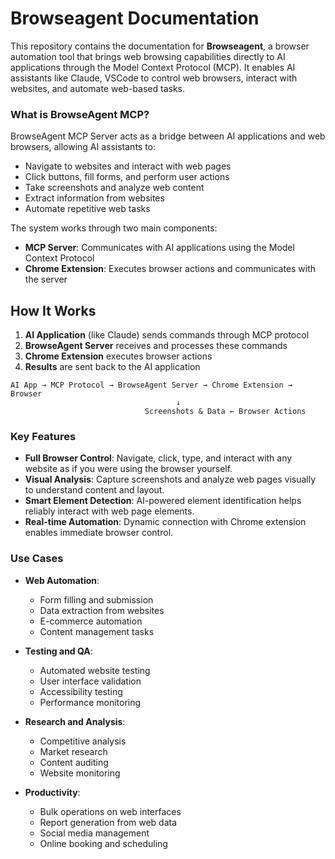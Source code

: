 # Browseagent Documentation

This repository contains the documentation for **Browseagent**, a browser automation tool that brings web browsing capabilities directly to AI applications through the Model Context Protocol (MCP). It enables AI assistants like Claude, VSCode to control web browsers, interact with websites, and automate web-based tasks.


### What is BrowseAgent MCP?

BrowseAgent MCP Server acts as a bridge between AI applications and web browsers, allowing AI assistants to:

- Navigate to websites and interact with web pages
- Click buttons, fill forms, and perform user actions
- Take screenshots and analyze web content
- Extract information from websites
- Automate repetitive web tasks

The system works through two main components:
- **MCP Server**: Communicates with AI applications using the Model Context Protocol
- **Chrome Extension**: Executes browser actions and communicates with the server


## How It Works

1. **AI Application** (like Claude) sends commands through MCP protocol
2. **BrowseAgent Server** receives and processes these commands
3. **Chrome Extension** executes browser actions
4. **Results** are sent back to the AI application

```
AI App → MCP Protocol → BrowseAgent Server → Chrome Extension → Browser
                                     ↓
                              Screenshots & Data ← Browser Actions
```

### Key Features

- **Full Browser Control**: Navigate, click, type, and interact with any website as if you were using the browser yourself.
- **Visual Analysis**: Capture screenshots and analyze web pages visually to understand content and layout.
- **Smart Element Detection**: AI-powered element identification helps reliably interact with web page elements.
- **Real-time Automation**: Dynamic connection with Chrome extension enables immediate browser control.


### Use Cases

- **Web Automation**:
    - Form filling and submission
    - Data extraction from websites
    - E-commerce automation
    - Content management tasks

- **Testing and QA**:
    - Automated website testing
    - User interface validation
    - Accessibility testing
    - Performance monitoring

- **Research and Analysis**:
    - Competitive analysis
    - Market research
    - Content auditing
    - Website monitoring

- **Productivity**:
    - Bulk operations on web interfaces
    - Report generation from web data
    - Social media management
    - Online booking and scheduling

